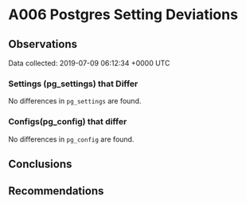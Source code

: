 # A006 Postgres Setting Deviations #

## Observations ##
Data collected: 2019-07-09 06:12:34 +0000 UTC  

### Settings (pg_settings) that Differ ###

No differences in `pg_settings` are found.

### Configs(pg_config) that differ ###

No differences in `pg_config` are found.



## Conclusions ##


## Recommendations ##

